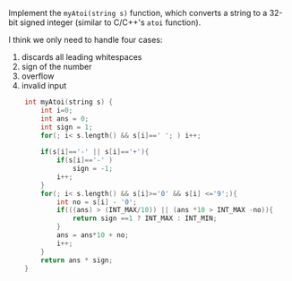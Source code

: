 Implement the `myAtoi(string s)` function, which converts a string to a 32-bit signed integer (similar to C/C++'s `atoi` function).

I think we only need to handle four cases:



1. discards all leading whitespaces
2. sign of the number
3. overflow
4. invalid input

```c++
    int myAtoi(string s) {
        int i=0;
        int ans = 0;
        int sign = 1;  
        for(; i< s.length() && s[i]==' '; ) i++; 
        
        if(s[i]=='-' || s[i]=='+'){
            if(s[i]=='-' )
                sign = -1;
            i++;
        }
        for(; i< s.length() && s[i]>='0' && s[i] <='9';){
            int no = s[i] - '0';
            if(((ans) > (INT_MAX/10)) || (ans *10 > INT_MAX -no)){
                return sign ==1 ? INT_MAX : INT_MIN;
            }        
            ans = ans*10 + no;
            i++;
        }
        return ans * sign;
    }
```

